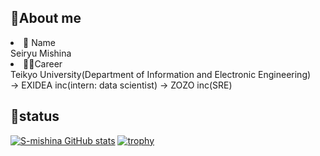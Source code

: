 ## 👏About me
<li> 👦 Name </li>
Seiryu Mishina<br>
<li>👨‍🏫Career<br></li>
Teikyo University(Department of Information and Electronic Engineering) <br> → EXIDEA inc(intern: data scientist) → ZOZO inc(SRE)

## 🌟status
[![S-mishina GitHub stats](https://github-readme-stats.vercel.app/api?username=S-mishina&theme=vue-dark&show_icons=true)](https://github.com/S-mishina/github-readme-stats)
[![trophy](https://github-profile-trophy.vercel.app/?username=S-mishina&theme=onedark&title=Commit,PullRequest,Issue,Repository)](https://github.com/ryo-ma/github-profile-trophy)
